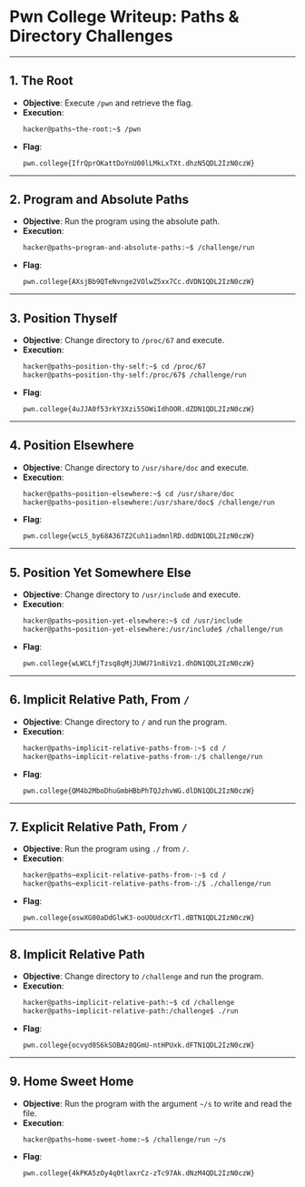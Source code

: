 # Pwn College Writeup: Paths & Directory Challenges

---

## 1. The Root

- **Objective**: Execute `/pwn` and retrieve the flag.
- **Execution**:
    ```bash
    hacker@paths~the-root:~$ /pwn
    ```
- **Flag**:
    ```
    pwn.college{IfrQprOKattDoYnU00lLMkLxTXt.dhzN5QDL2IzN0czW}
    ```

---

## 2. Program and Absolute Paths

- **Objective**: Run the program using the absolute path.
- **Execution**:
    ```bash
    hacker@paths~program-and-absolute-paths:~$ /challenge/run
    ```
- **Flag**:
    ```
    pwn.college{AXsjBb9QTeNvnge2VOlwZ5xx7Cc.dVDN1QDL2IzN0czW}
    ```

---

## 3. Position Thyself

- **Objective**: Change directory to `/proc/67` and execute.
- **Execution**:
    ```bash
    hacker@paths~position-thy-self:~$ cd /proc/67
    hacker@paths~position-thy-self:/proc/67$ /challenge/run
    ```
- **Flag**:
    ```
    pwn.college{4uJJA0f53rkY3Xzi55OWiIdhOOR.dZDN1QDL2IzN0czW}
    ```

---

## 4. Position Elsewhere

- **Objective**: Change directory to `/usr/share/doc` and execute.
- **Execution**:
    ```bash
    hacker@paths~position-elsewhere:~$ cd /usr/share/doc
    hacker@paths~position-elsewhere:/usr/share/doc$ /challenge/run
    ```
- **Flag**:
    ```
    pwn.college{wcLS_by68A367Z2Cuh1iadmnlRD.ddDN1QDL2IzN0czW}
    ```

---

## 5. Position Yet Somewhere Else

- **Objective**: Change directory to `/usr/include` and execute.
- **Execution**:
    ```bash
    hacker@paths~position-yet-elsewhere:~$ cd /usr/include
    hacker@paths~position-yet-elsewhere:/usr/include$ /challenge/run
    ```
- **Flag**:
    ```
    pwn.college{wLWCLfjTzsq8qMjJUWU71n8iVz1.dhDN1QDL2IzN0czW}
    ```

---

## 6. Implicit Relative Path, From `/`

- **Objective**: Change directory to `/` and run the program.
- **Execution**:
    ```bash
    hacker@paths~implicit-relative-paths-from-:~$ cd /
    hacker@paths~implicit-relative-paths-from-:/$ challenge/run
    ```
- **Flag**:
    ```
    pwn.college{QM4b2MboDhuGmbHBbPhTQJzhvWG.dlDN1QDL2IzN0czW}
    ```

---

## 7. Explicit Relative Path, From `/`

- **Objective**: Run the program using `./` from `/`.
- **Execution**:
    ```bash
    hacker@paths~explicit-relative-paths-from-:~$ cd /
    hacker@paths~explicit-relative-paths-from-:/$ ./challenge/run
    ```
- **Flag**:
    ```
    pwn.college{oswXG00aDdGlwK3-ooUOUdcXrTl.dBTN1QDL2IzN0czW}
    ```

---

## 8. Implicit Relative Path

- **Objective**: Change directory to `/challenge` and run the program.
- **Execution**:
    ```bash
    hacker@paths~implicit-relative-path:~$ cd /challenge
    hacker@paths~implicit-relative-path:/challenge$ ./run
    ```
- **Flag**:
    ```
    pwn.college{ocvyd0S6kSOBAz8QGmU-ntHPUxk.dFTN1QDL2IzN0czW}
    ```

---

## 9. Home Sweet Home

- **Objective**: Run the program with the argument `~/s` to write and read the file.
- **Execution**:
    ```bash
    hacker@paths~home-sweet-home:~$ /challenge/run ~/s
    ```
- **Flag**:
    ```
    pwn.college{4kPKA5zOy4q0tlaxrCz-zTc97Ak.dNzM4QDL2IzN0czW}
    ```
